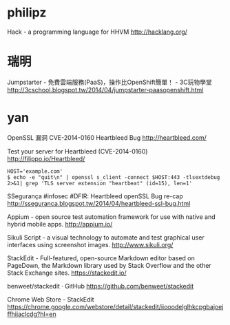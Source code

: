 


# philipz

Hack - a programming language for HHVM
<http://hacklang.org/>  

# 瑞明

Jumpstarter - 免費雲端服務(PaaS)，操作比OpenShift簡單！ - 3C玩物學堂
<http://3cschool.blogspot.tw/2014/04/jumpstarter-paasopenshift.html>  

# yan

OpenSSL 漏洞
CVE-2014-0160 Heartbleed Bug
<http://heartbleed.com/>  

Test your server for Heartbleed (CVE-2014-0160)
<http://filippo.io/Heartbleed/>  


    HOST='example.com'
    $ echo -e "quit\n" | openssl s_client -connect $HOST:443 -tlsextdebug 2>&1| grep 'TLS server extension "heartbeat" (id=15), len=1'


SSegurança #infosec #DFIR: Heartbleed openSSL Bug re-cap
<http://sseguranca.blogspot.tw/2014/04/heartbleed-ssl-bug.html>  

Appium - open source test automation framework for use with native and hybrid mobile apps.
<http://appium.io/>  

Sikuli Script - a visual technology to automate and test graphical user interfaces using screenshot images.
<http://www.sikuli.org/>  

StackEdit - Full-featured, open-source Markdown editor based on  PageDown, the Markdown library used by Stack Overflow and the other  Stack Exchange sites.
<https://stackedit.io/>  

benweet/stackedit · GitHub
<https://github.com/benweet/stackedit>  

Chrome Web Store - StackEdit
<https://chrome.google.com/webstore/detail/stackedit/iiooodelglhkcpgbajoejffhijaclcdg?hl=en>  